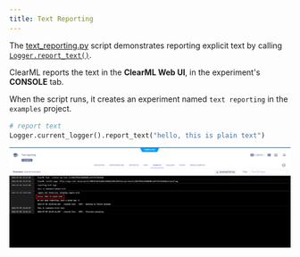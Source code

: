 ```yaml
---
title: Text Reporting
---
```


The [text_reporting.py](https://github.com/allegroai/clearml/blob/master/examples/reporting/text_reporting.py) script 
demonstrates reporting explicit text by calling [`Logger.report_text()`](../../references/sdk/logger.md#report_text). 

ClearML reports the text in the **ClearML Web UI**, in the experiment's **CONSOLE** tab. 

When the script runs, it creates an experiment named `text reporting` in the `examples` project.

```python
# report text
Logger.current_logger().report_text("hello, this is plain text")
```

![image](../../img/examples_reporting_text.png)